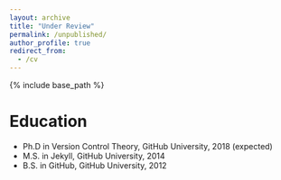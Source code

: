 ```yaml
---
layout: archive
title: "Under Review"
permalink: /unpublished/
author_profile: true
redirect_from:
  - /cv
---
```


{% include base_path %}

Education
======
* Ph.D in Version Control Theory, GitHub University, 2018 (expected)
* M.S. in Jekyll, GitHub University, 2014
* B.S. in GitHub, GitHub University, 2012

